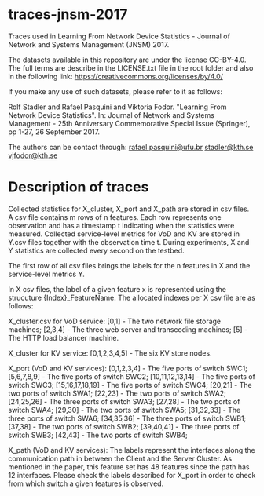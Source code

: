 # traces-jnsm-2017
Traces used in Learning From Network Device Statistics - Journal of Network and Systems Management (JNSM) 2017.

The datasets available in this repository are under the license CC-BY-4.0.
The full terms are describe in the LICENSE.txt file in the root folder and also in the following link:
https://creativecommons.org/licenses/by/4.0/

If you make any use of such datasets, please refer to it as follows:

Rolf Stadler and Rafael Pasquini and Viktoria Fodor. "Learning From Network Device Statistics". 
In: Journal of Network and Systems Management - 25th Anniversary Commemorative Special Issue (Springer), 
pp 1-27, 26 September 2017.

The authors can be contact through:
rafael.pasquini@ufu.br
stadler@kth.se
vjfodor@kth.se

# Description of traces

Collected statistics for X_cluster, X_port and X_path are stored in csv files. A csv file contains m rows of n features. Each row represents one observation and has a timestamp t indicating when the statistics were measured. Collected service-level metrics for VoD and KV are stored in Y.csv files together with the observation time t. During experiments, X and Y statistics are collected every second on the testbed.

The first row of all csv files brings the labels for the n features in X and the service-level metrics Y.

In X csv files, the label of a given feature x is represented using the strucuture {Index}_FeatureName. The allocated indexes per X csv file are as follows:

X_cluster.csv for VoD service: 
[0,1] - The two network file storage machines; 
[2,3,4] - The three web server and transcoding machines; 
[5] - The HTTP load balancer machine.

X_cluster for KV service:
[0,1,2,3,4,5] - The six KV store nodes.

X_port (VoD and KV services):
[0,1,2,3,4] - The five ports of switch SWC1;
[5,6,7,8,9] - The five ports of switch SWC2;
[10,11,12,13,14] - The five ports of switch SWC3;
[15,16,17,18,19] - The five ports of switch SWC4;
[20,21] - The two ports of switch SWA1;
[22,23] - The two ports of switch SWA2;
[24,25,26] - The three ports of switch SWA3;
[27,28] - The two ports of switch SWA4;
[29,30] - The two ports of switch SWA5;
[31,32,33] - The three ports of switch SWA6;
[34,35,36] - The three ports of switch SWB1;
[37,38] - The two ports of switch SWB2;
[39,40,41] - The three ports of switch SWB3;
[42,43] - The two ports of switch SWB4;

X_path (VoD and KV services):
The labels represent the interfaces along the communication path in between the Client and the Server Cluster.
As mentioned in the paper, this feature set has 48 features since the path has 12 interfaces.
Please check the labels described for X_port in order to check from which switch a given features is observed.

